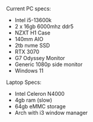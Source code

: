 Current PC specs:
- Intel i5-13600k
- 2 x 16gb 6000mhz ddr5
- NZXT H1 Case
- 140mm AIO
- 2tb nvme SSD
- RTX 3070
- G7 Odyssey Monitor
- Generic 1080p side monitor
- Windows 11

Laptop Specs:
- Intel Celeron N4000
- 4gb ram (slow)
- 64gb eMMC storage
- Arch with i3 window manager
